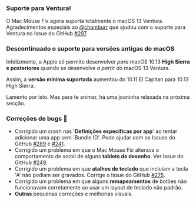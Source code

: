 ### Suporte para Ventura!
O Mac Mouse Fix agora suporta totalmente o macOS 13 Ventura.
Agradecimentos especiais ao [@chamburr](https://github.com/chamburr) que ajudou com o suporte para Ventura no Issue do GitHub [#297](https://github.com/noah-nuebling/mac-mouse-fix/issues/297).

### Descontinuado o suporte para versões antigas do macOS

Infelizmente, a Apple só permite desenvolver _para_ macOS 10.13 **High Sierra e posteriores** quando se desenvolve _a partir do_ macOS 13 Ventura.

Assim, a **versão mínima suportada** aumentou do 10.11 El Capitan para 10.13 High Sierra.

Lamento por isto. Mas para te animar, há uma joaninha relaxada na próxima secção.

### Correções de bugs 🐞
- Corrigido um crash nas '**Definições específicas por app**' ao tentar adicionar uma app sem 'Bundle ID'. Pode ajudar com os Issues do GitHub [#289](https://github.com/noah-nuebling/mac-mouse-fix/issues/289) e [#241](https://github.com/noah-nuebling/mac-mouse-fix/issues/241).
- Corrigido um problema em que o Mac Mouse Fix alterava o comportamento de scroll de alguns **tablets de desenho**. Ver Issue do GitHub [#249](https://github.com/noah-nuebling/mac-mouse-fix/issues/249).
- Corrigido um problema em que **atalhos de teclado** que incluíam a tecla 'A' não podiam ser gravados. Corrige o Issue do GitHub [#275](https://github.com/noah-nuebling/mac-mouse-fix/issues/275).
- Corrigido um problema em que alguns **remapeamentos** de botões não funcionavam corretamente ao usar um layout de teclado não padrão.
- **Outras** pequenas correções e melhorias visuais.